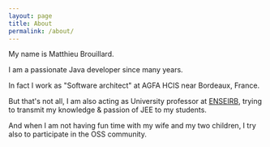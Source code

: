 ```yaml
---
layout: page
title: About
permalink: /about/
---
```


My name is Matthieu Brouillard.

I am a passionate Java developer since many years.

In fact I work as "Software architect" at AGFA HCIS near Bordeaux, France.

But that's not all, I am also acting as University professor at [ENSEIRB](http://www.enseirb-matmeca.fr/), trying to transmit my knowledge & passion of JEE to my students.

And when I am not having fun time with my wife and my two children, I try also to participate in the OSS community.

